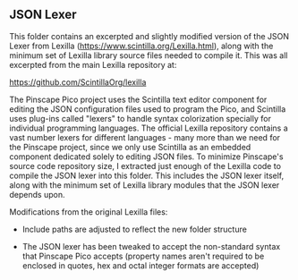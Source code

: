 JSON Lexer
----------

This folder contains an excerpted and slightly modified version of the JSON
Lexer from Lexilla (https://www.scintilla.org/Lexilla.html), along with the
minimum set of Lexilla library source files needed to compile it.  This was all
excerpted from the main Lexilla repository at:

https://github.com/ScintillaOrg/lexilla

The Pinscape Pico project uses the Scintilla text editor component for editing
the JSON configuration files used to program the Pico, and Scintilla uses
plug-ins called "lexers" to handle syntax colorization specially for individual
programming languages.  The official Lexilla repository contains a vast number
lexers for different languages - many more than we need for the Pinscape
project, since we only use Scintilla as an embedded component dedicated solely
to editing JSON files.  To minimize Pinscape's source code repository size, I
extracted just enough of the Lexilla code to compile the JSON lexer into this
folder.  This includes the JSON lexer itself, along with the minimum set of
Lexilla library modules that the JSON lexer depends upon.

Modifications from the original Lexilla files:

- Include paths are adjusted to reflect the new folder structure

- The JSON lexer has been tweaked to accept the non-standard syntax that
Pinscape Pico accepts (property names aren't required to be enclosed in quotes,
hex and octal integer formats are accepted)

